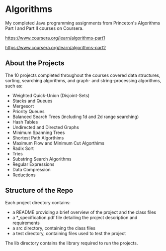 # Algorithms
My completed Java programming assignments from Princeton's Algorithms Part I and Part II courses on Coursera.

https://www.coursera.org/learn/algorithms-part1

https://www.coursera.org/learn/algorithms-part2

## About the Projects
The 10 projects completed throughout the courses covered data structures, sorting, searching algorithms, and graph- and string-processing algorithms, such as: 
- Weighted Quick-Union (Disjoint-Sets)
- Stacks and Queues
- Mergesort
- Priority Queues
- Balanced Search Trees (including 1d and 2d range searching)
- Hash Tables
- Undirected and Directed Graphs
- Minimum Spanning Trees
- Shortest Path Algorthims
- Maximum Flow and Minimum Cut Algorthims
- Radix Sort
- Tries
- Substring Search Algorithms
- Regular Expressions
- Data Compression
- Reductions

## Structure of the Repo
Each project directory contains:
- a README providing a brief overview of the project and the class files
- a *_specification.pdf file detailing the project description and requirements 
- a src directory, containing the class files
- a test directory, containing files used to test the project

The lib directory contains the library required to run the projects.
